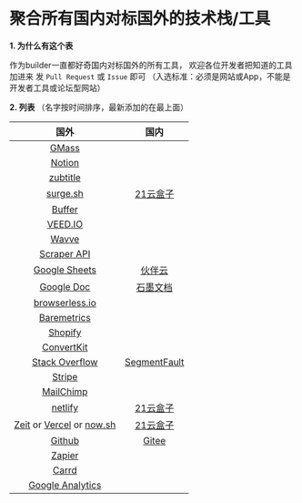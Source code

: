 # 聚合所有国内对标国外的技术栈/工具

**1. 为什么有这个表**

作为builder一直都好奇国内对标国外的所有工具，
欢迎各位开发者把知道的工具加进来 发 `Pull Request` 或 `Issue` 即可
（入选标准：必须是网站或App，不能是开发者工具或论坛型网站）

**2. 列表**
（名字按时间排序，最新添加的在最上面）

|                     国外                     	|                    国内                   	|
|:--------------------------------------------:	|:-----------------------------------------:	|
| [GMass](https://www.gmass.co/)   ||
| [Notion](https://www.notion.so/) ||
| [zubtitle](https://zubtitle.com/)||
| [surge.sh](http://surge.sh/)                  | [21云盒子](https://www.21yunbox.com/)          |
| [Buffer](https://buffer.com/)                 ||
| [VEED.IO](https://www.veed.io/)               ||
| [Wavve](https://wavve.co/)                    ||
| [Scraper API](https://www.scraperapi.com/)               ||
| [Google Sheets](https://www.google.com/docs/about/) | [伙伴云](https://www.huoban.com/)|
| [Google Doc](https://www.google.com/docs/about/) | [石墨文档](https://shimo.im/)|
| [browserless.io](https://www.browserless.io/) ||
| [Baremetrics](https://baremetrics.com/)       ||
| [Shopify](https://www.shopify.com/)           ||
| [ConvertKit](https://convertkit.com/)         ||
| [Stack Overflow](https://stackoverflow.com/) 	| [SegmentFault](https://segmentfault.com/) 	|
|         [Stripe](https://stripe.com/)        	|                                           	|
|      [MailChimp](https://mailchimp.com/)     	|                                           	|
|      [netlify](https://www.netlify.com/)      | [21云盒子](https://www.21yunbox.com/)          |
|      [Zeit](http://zeit.co/) or [Vercel](https://vercel.com/) or [now.sh](https://now.sh/)                 | [21云盒子](https://www.21yunbox.com/)          |
|      [Github](http://github.com/)             | [Gitee](https://gitee.com/)                  |
|      [Zapier](https://zapier.com/)            | |
|      [Carrd](https://carrd.co/)               | |
|      [Google Analytics](https://analytics.google.com/) | |
